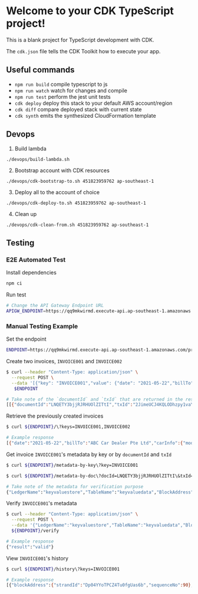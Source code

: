 # Welcome to your CDK TypeScript project!

This is a blank project for TypeScript development with CDK.

The `cdk.json` file tells the CDK Toolkit how to execute your app.

## Useful commands

 * `npm run build`   compile typescript to js
 * `npm run watch`   watch for changes and compile
 * `npm run test`    perform the jest unit tests
 * `cdk deploy`      deploy this stack to your default AWS account/region
 * `cdk diff`        compare deployed stack with current state
 * `cdk synth`       emits the synthesized CloudFormation template

## Devops

1. Build lambda

`./devops/build-lambda.sh`

2. Bootstrap account with CDK resources

`./devops/cdk-bootstrap-to.sh 451823959762 ap-southeast-1`

3. Deploy all to the account of choice

`./devops/cdk-deploy-to.sh 451823959762 ap-southeast-1`

4. Clean up

`./devops/cdk-clean-from.sh 451823959762 ap-southeast-1`

## Testing

### E2E Automated Test

Install dependencies

```bash
npm ci
```

Run test

```bash
# Change the API Gateway Endpoint URL
APIGW_ENDPOINT=https://qq9mkwirmd.execute-api.ap-southeast-1.amazonaws.com/prod npm test
```

### Manual Testing Example

Set the endpoint

```bash
ENDPOINT=https://qq9mkwirmd.execute-api.ap-southeast-1.amazonaws.com/prod
```

Create two invoices, `INVOICE001` and `INVOICE002`

```bash
$ curl --header "Content-Type: application/json" \
  --request POST \
  --data '[{"key": "INVOICE001","value": {"date": "2021-05-22","billTo": "ABC Car Dealer Pte Ltd","carInfo": {"model": "Honda","make": "Jazz","year": 2021,"unitPrice": 89000},"quantity": 10}},{"key": "INVOICE002","value": {"date": "2021-05-22","billTo": "XYZ Car Dealer Pte Ltd","carInfo": {"model": "Honda","make": "Brio","year": 2019,"unitPrice": 50000},"quantity": 14}}]' \
   $ENDPOINT

# Take note of the `documentId` and `txId` that are returned in the response e.g.
[[{"documentId":"LNQETY3bjjRJRHUOlZITtI","txId":"2JimeUCJ4KQLODhzpy1vaY"}],[{"documentId":"1XoYwJzFoVZ4Gb8wMC5tOS","txId":"2JimeUCJ4KQLODhzpy1vaY"}]]
```

Retrieve the previously created invoices

```bash
$ curl ${ENDPOINT}/\?keys=INVOICE001,INVOICE002

# Example response
[{"date":"2021-05-22","billTo":"ABC Car Dealer Pte Ltd","carInfo":{"model":"Honda","make":"Jazz","year":2021,"unitPrice":89000},"quantity":10},{"date":"2021-05-22","billTo":"XYZ Car Dealer Pte Ltd","carInfo":{"model":"Honda","make":"Brio","year":2019,"unitPrice":50000},"quantity":14}]
```

Get invoice `INVOICE001`'s metadata by key or by `documentId` and `txId`

```bash
$ curl ${ENDPOINT}/metadata-by-key\?key=INVOICE001

$ curl ${ENDPOINT}/metadata-by-doc\?docId=LNQETY3bjjRJRHUOlZITtI\&txId=2JimeUCJ4KQLODhzpy1vaY

# Take note of the metadata for verification purpose
{"LedgerName":"keyvaluestore","TableName":"keyvaluedata","BlockAddress":{"IonText":"{strandId: \"Dp04YYoTPCZ4Tu0fgUas6b\", sequenceNo: 90}"},"DocumentId":"LNQETY3bjjRJRHUOlZITtI","RevisionHash":"tS+8aK9q4O8z6UpmUc/XMYhQYo/qy2YDHC+mxKWKgvo=","Proof":{"IonText":"[{{G1/kFcc0BTpQMPtjymwxdXIqLct4XiBSW1bbRrRfWJo=}},{{s50Ex4gcOgimMf84bHwPQz2bJ9Gb/vj3wiPgQHCDrBs=}},{{ZaWBmeIAbFQbx8Gvn1ctyXye6YXpvKhQ0Wp139f54t8=}},{{thpqVHO8pIaIOfHcQSg+Pr8Ov833+4fTiADA2fj3+70=}},{{oovDHkBCwSG+LboyWcWzVqy2xCLCUEZBKU2jqKoMdSE=}},{{hthSOsAjMKF0sMfynt9YTuwpuXwP0c6rAb5pg0p44IA=}},{{+vWznEGRlfu/Kc4Q5AylVSuylJSqMtvO+hUpijHVZ0g=}},{{xNTTjhOCAFHnLOTDTeH7bMUt6dlvUDSaBIHYcFOyY3w=}},{{u1hrObLyR020Wv5e6vOPLTFNjjw8Mkbf0BvTQmA96QI=}}]"},"LedgerDigest":{"Digest":"QDYY9bLz6v/PInJ6FrqPE0dalVYRealszt9DyyRDMA0=","DigestTipAddress":{"IonText":"{strandId:\"Dp04YYoTPCZ4Tu0fgUas6b\",sequenceNo:91}"}}}
```

Verify `INVOICE001`'s metadata

```bash
$ curl --header "Content-Type: application/json" \
  --request POST \
  --data '{"LedgerName":"keyvaluestore","TableName":"keyvaluedata","BlockAddress":{"IonText":"{strandId: \"Dp04YYoTPCZ4Tu0fgUas6b\", sequenceNo: 90}"},"DocumentId":"LNQETY3bjjRJRHUOlZITtI","RevisionHash":"tS+8aK9q4O8z6UpmUc/XMYhQYo/qy2YDHC+mxKWKgvo=","Proof":{"IonText":"[{{G1/kFcc0BTpQMPtjymwxdXIqLct4XiBSW1bbRrRfWJo=}},{{s50Ex4gcOgimMf84bHwPQz2bJ9Gb/vj3wiPgQHCDrBs=}},{{ZaWBmeIAbFQbx8Gvn1ctyXye6YXpvKhQ0Wp139f54t8=}},{{thpqVHO8pIaIOfHcQSg+Pr8Ov833+4fTiADA2fj3+70=}},{{oovDHkBCwSG+LboyWcWzVqy2xCLCUEZBKU2jqKoMdSE=}},{{hthSOsAjMKF0sMfynt9YTuwpuXwP0c6rAb5pg0p44IA=}},{{+vWznEGRlfu/Kc4Q5AylVSuylJSqMtvO+hUpijHVZ0g=}},{{xNTTjhOCAFHnLOTDTeH7bMUt6dlvUDSaBIHYcFOyY3w=}},{{u1hrObLyR020Wv5e6vOPLTFNjjw8Mkbf0BvTQmA96QI=}}]"},"LedgerDigest":{"Digest":"QDYY9bLz6v/PInJ6FrqPE0dalVYRealszt9DyyRDMA0=","DigestTipAddress":{"IonText":"{strandId:\"Dp04YYoTPCZ4Tu0fgUas6b\",sequenceNo:91}"}}}' \
  ${ENDPOINT}/verify

# Example response
{"result":"valid"}
```

View `INVOICE001`'s history

```bash
$ curl ${ENDPOINT}/history\?keys=INVOICE001

# Example response
[{"blockAddress":{"strandId":"Dp04YYoTPCZ4Tu0fgUas6b","sequenceNo":90},"hash":"tS+8aK9q4O8z6UpmUc/XMYhQYo/qy2YDHC+mxKWKgvo=","data":{"_key":"INVOICE001","_val":"{\"date\":\"2021-05-22\",\"billTo\":\"ABC Car Dealer Pte Ltd\",\"carInfo\":{\"model\":\"Honda\",\"make\":\"Jazz\",\"year\":2021,\"unitPrice\":89000},\"quantity\":10}"},"metadata":{"id":"LNQETY3bjjRJRHUOlZITtI","version":0,"txTime":"2021-05-31T06:44:11.435Z","txId":"2JimeUCJ4KQLODhzpy1vaY"}}]
```
